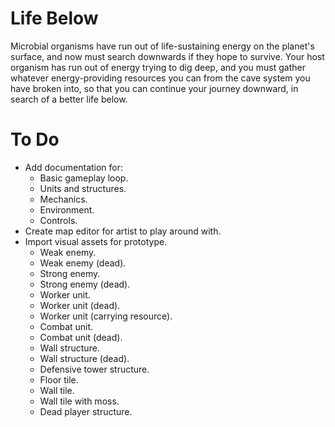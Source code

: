 # Life Below
Microbial organisms have run out of life-sustaining energy on the planet's surface, and now must search downwards if they hope to survive. Your host organism has run out of energy trying to dig deep, and you must gather whatever energy-providing resources you can from the cave system you have broken into, so that you can continue your journey downward, in search of a better life below.

# To Do
- Add documentation for:
    - Basic gameplay loop.
    - Units and structures.
    - Mechanics.
    - Environment.
    - Controls.
- Create map editor for artist to play around with.
- Import visual assets for prototype.
    - Weak enemy.
    - Weak enemy (dead).
    - Strong enemy.
    - Strong enemy (dead).
    - Worker unit.
    - Worker unit (dead).
    - Worker unit (carrying resource).
    - Combat unit.
    - Combat unit (dead).
    - Wall structure.
    - Wall structure (dead).
    - Defensive tower structure.
    - Floor tile.
    - Wall tile.
    - Wall tile with moss.
    - Dead player structure.